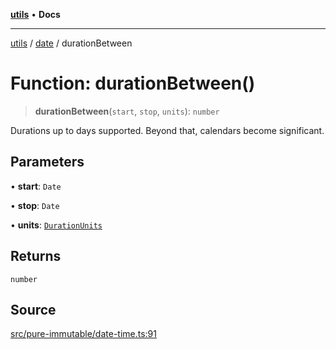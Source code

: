 [**utils**](../../../README.md) • **Docs**

***

[utils](../../../globals.md) / [date](../README.md) / durationBetween

# Function: durationBetween()

> **durationBetween**(`start`, `stop`, `units`): `number`

Durations up to days supported.
Beyond that, calendars become significant.

## Parameters

• **start**: `Date`

• **stop**: `Date`

• **units**: [`DurationUnits`](../enumerations/DurationUnits.md)

## Returns

`number`

## Source

[src/pure-immutable/date-time.ts:91](https://github.com/alpinisme/utils/blob/825f78da0ace828df12ea4d598fd95fa96ee25f5/src/pure-immutable/date-time.ts#L91)
